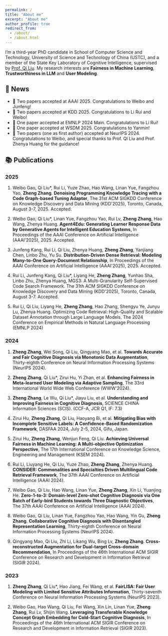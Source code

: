 ```yaml
---
permalink: /
title: "About me"
excerpt: "About me"
author_profile: true
redirect_from: 
  - /about/
  - /about.html
---
```



I’m  a third-year PhD candidate in  School of Computer Science and Technology, University of Science and Technology of China (USTC), and a member of the State Key Laboratory of Cognitive Intelligence, supervised by [Prof. Qi Liu](http://staff.ustc.edu.cn/~qiliuql/). My research interests are **Fairness in Machine Learning**, **Trustworthiness in LLM** and  **User Modeling**.


## 📰 News

- 🎉 Two papers accepted at AAAI 2025. Congratulations to Weibo and Junfeng!
- 🎉 Two papers accepted at KDD 2025. Congratulations to Li Rui and Weibo!
- 🎉 One paper accepted at EMNLP 2024 Main. Congratulations to Li Rui!
- 🎉 One paper accepted at WSDM 2025. Congratulations to Yanmin!
- 🎉 Two papers (one as first author) accepted at NeurIPS 2024. Congratulations to Weibo, and special thanks to Prof. Qi Liu and Prof. Zhenya Huang for the guidance!

## 📚 Publications

### 2025

1. Weibo Gao, Qi Liu*, Rui Li, Yuze Zhao, Hao Wang, Linan Yue, Fangzhou Yao, **Zheng Zhang**. **Denoising Programming Knowledge Tracing with a Code Graph-based Tuning Adaptor**, The 31st ACM SIGKDD Conference on Knowledge Discovery and Data Mining (KDD'2025), Toronto, Canada, August 3-7, 2025. Accepted.

2. Weibo Gao, Qi Liu*, Linan Yue, Fangzhou Yao, Rui Lv, **Zheng Zhang**, Hao Wang, Zhenya Huang. **Agent4Edu: Generating Learner Response Data by Generative Agents for Intelligent Education Systems**, In Proceedings of the AAAI Conference on Artificial Intelligence (AAAI'2025), 2025. Accepted.


3. Junfeng Kang, Rui Li, Qi Liu, Zhenya Huang, **Zheng Zhang**, Yanjiang Chen, Linbo Zhu, Yu Su. **Distribution-Driven Dense Retrieval: Modeling Many-to-One Query-Document Relationship**, In Proceedings of the AAAI Conference on Artificial Intelligence (AAAI'2025), 2025. Accepted.


4. Rui Li, Junfeng Kang, Qi Liu*, Liyang He, **Zheng Zhang**, Yunhao Sha, Linbo Zhu, Zhenya Huang, MGS3: A Multi-Granularity Self-Supervised Code Search Framework. The 31th ACM SIGKDD Conference on Knowledge Discovery and Data Mining (KDD'2025), Toronto, Canada, August 3-7. Accepted.

5. Rui Li, Qi Liu, Liyang He, **Zheng Zhang**, Hao Zhang, Shengyu Ye, Junyu Lu, Zhenya Huang. Optimizing Code Retrieval: High-Quality and Scalable Dataset Annotation through Large Language Models. The 2024 Conference on Empirical Methods in Natural Language Processing (EMNLP 2024)

### 2024

1. **Zheng Zhang**, Wei Song, Qi Liu, Qingyang Mao, et al. **Towards Accurate and Fair Cognitive Diagnosis via Monotonic Data Augmentation**, Thirty-eighth Conference on Neural Information Processing Systems (NeurIPS 2024).

2. **Zheng Zhang**, Qi Liu*, Zirui Hu, Yi Zhan, et al. **Enhancing Fairness in Meta-learned User Modeling via Adaptive Sampling**, The 33rd International World Wide Web Conference (WWW'2024).

3. **Zheng Zhang**, Le Wu, Qi Liu*, Jiayu Liu, et al. **Understanding and Improving Fairness in Cognitive Diagnosis**, SCIENCE CHINA Information Sciences (SCIS). (CCF-A, JCR Q1, IF: 7.3)

4. Zirui Hu, **Zheng Zhang**, Qi Liu, Haoyang Bi, et al. **Mitigating Bias with Incomplete Sensitive Labels: A Confidence-Based Randomization Framework**, DASFAA 2024, July 2-5, 2024, Gifu, Japan.

5. Zirui Hu, **Zheng Zhang**, Wenjun Feng, Qi Liu. **Achieving Universal Fairness in Machine Learning: A Multi-objective Optimization Perspective**, The 17th International Conference on Knowledge Science, Engineering and Management (KSEM 2024).

6. Rui Li, Liuyang He, Qi Liu, Yuze Zhao, **Zheng Zhang**, Zhenya Huang. **CONSIDER: Commonalities and Specialties Driven Multilingual Code Retrieval Framework**, The 37th AAAI Conference on Artificial Intelligence (AAAI 2024).

7. Weibo Gao, Qi Liu, Hao Wang, Linan Yue, **Zheng Zhang**, Xin Li, Yuanjing He. **Zero-1-to-3: Domain-level Zero-shot Cognitive Diagnosis via One Batch of Early-bird Students towards Three Diagnostic Objectives**, The 37th AAAI Conference on Artificial Intelligence (AAAI 2024).


8. Weibo Gao, Qi Liu, Linan Yue, Fangzhou Yao, Hao Wang, Yin Gu, **Zheng Zhang**. **Collaborative Cognitive Diagnosis with Disentangled Representation Learning**, Thirty-eighth Conference on Neural Information Processing Systems (NeurIPS 2024).

9. Qingyang Mao, Qi Liu, Zhi Li, Likang Wu, Bing Lv, **Zheng Zhang**. **Cross-reconstructed Augmentation for Dual-target Cross-domain Recommendation**, In Proceedings of the 46th International ACM SIGIR Conference on Research and Development in Information Retrieval (SIGIR 2024).


### 2023

1. **Zheng Zhang**, Qi Liu*, Hao Jiang, Fei Wang, et al. **FairLISA: Fair User Modeling with Limited Sensitive Attributes Information**, Thirty-seventh Conference on Neural Information Processing Systems (NeurIPS 2023).

2. Weibo Gao, Hao Wang, Qi Liu, Fei Wang, Xin Lin, Linan Yue, **Zheng Zhang**, Rui Lv, Shijin Wang. **Leveraging Transferable Knowledge Concept Graph Embedding for Cold-Start Cognitive Diagnosis**, In Proceedings of the 46th International ACM SIGIR Conference on Research and Development in Information Retrieval (SIGIR 2023).


<!-- 
## News

## Publications


Weibo Gao, Qi Liu*, Rui Li, Yuze Zhao, Hao Wang, Linan Yue, Fangzhou Yao, Zheng Zhang. Denoising Programming Knowledge Tracing with a Code Graph-based Tuning Adaptor, The 31st ACM SIGKDD Conference on Knowledge Discovery and Data Mining (KDD'2025), Toronto, Canada, August 3-7, 2025. Accepted. CCF A

Weibo Gao, Qi Liu*, Linan Yue, Fangzhou Yao, Rui Lv, Zheng Zhang, Hao Wang, Zhenya Huang. Agent4Edu: Generating Learner Response Data by Generative Agents for Intelligent Education Systems. In Proceedings of the AAAI Conference on Artificial Intelligence (AAAI'2025), 2025. Accepted.

1. **Zheng Zhang**, Wei Song, Qi Liu, Qingyang Mao, et al. Towards Accurate and Fair Cognitive Diagnosis via Monotonic Data Augmentation. Thirty-eighth Conference on Neural Information Processing Systems (NeurIPS 2024) 

2. **Zheng Zhang**, Qi Liu*, Hao Jiang, Fei Wang, et al.  FairLISA: Fair User Modeling with Limited Sensitive Attributes Information. Thirty-seventh Conference on Neural Information Processing Systems (NeurIPS 2023). 

3. **Zheng Zhang**, Qi Liu*, Zirui Hu, Yi Zhan, et al. Enhancing Fairness in Meta-learned User Modeling via Adaptive Sampling, The 33rd International World Wide Web Conference (WWW'2024).

4. **Zheng Zhang**, Le Wu, Qi Liu*, Jiayu Liu,et al.   Understanding and Improving Fairness in Cognitive Diagnosis, SCIENCE CHINAInformation Sciences (SCIS).(CCF-A, JCR Q1, IF: 7.3)

5. Zirui Hu, **Zheng Zhang**, Qi Liu, Haoyang Bi, et al. Mitigating Bias with Incomplete Sensitive Labels: A Confidence-Based Randomization Framework. DASFAA 2024 July 2-5, 2024, Gifu, Japan.

6. Zirui Hu, **Zheng Zhang**, Wenjun Feng, Qi Liu. Achieving Universal Fairness in Machine Learning: A Multi-objective Optimization Perspective.The 17th International Conference on Knowledge Science, Engineering and Management (KSEM 2024).

7. Rui Li, Liuyang He, Qi Liu, Yuze Zhao, **Zheng Zhang**, Zhenya Huang. CONSIDER: Commonalities and Specialties Driven Multilingual Code Retrieval Framework. The 37th AAAI Conference on Artificial Intelligence (AAAI 2024)

8. Weibo Gao, Qi Liu, Hao Wang, Linan Yue, **Zheng Zhang**, Xin Li, Yuanjing He. Zero-1-to-3: Domain-level Zero-shot Cognitive Diagnosis via One Batch of Early-bird Students towards Three Diagnostic Objectives.The 37th AAAI Conference on Artificial Intelligence (AAAI 2024).

9. Weibo Gao, Hao Wang, Qi Liu, Fei Wang, Xin Lin, Linan Yue, **Zheng Zhang**, Rui Lv, Shijin Wang.Leveraging Transferable Knowledge Concept Graph Embedding for Cold-Start Cognitive Diagnosis.In Proceedings of the 46th International ACM SIGIR Conference on Research and Development in Information Retrieval (SIGIR 2023).

10. Weibo Gao, Qi Liu, Linan Yue, Fangzhou Yao, Hao Wang, Yin Gu, **Zheng Zhang**. Collaborative Cognitive Diagnosis with Disentangled Representation Learning.  Thirty-eighth Conference on Neural Information Processing Systems (NeurIPS 2024) 

11. Qingyang Mao, Qi Liu, Zhi Li, Likang Wu, Bing Lv, **Zheng Zhang**. Cross-reconstructed Augmentation for Dual-target Cross-domain Recommendation. In Proceedings of the 46th International ACM SIGIR Conference on Research and Development in Information Retrieval (SIGIR 2024). -->


<!-- This is the front page of a website that is powered by the [academicpages template](https://github.com/academicpages/academicpages.github.io) and hosted on GitHub pages. [GitHub pages](https://pages.github.com) is a free service in which websites are built and hosted from code and data stored in a GitHub repository, automatically updating when a new commit is made to the respository. This template was forked from the [Minimal Mistakes Jekyll Theme](https://mmistakes.github.io/minimal-mistakes/) created by Michael Rose, and then extended to support the kinds of content that academics have: publications, talks, teaching, a portfolio, blog posts, and a dynamically-generated CV. You can fork [this repository](https://github.com/academicpages/academicpages.github.io) right now, modify the configuration and markdown files, add your own PDFs and other content, and have your own site for free, with no ads! An older version of this template powers my own personal website at [stuartgeiger.com](http://stuartgeiger.com), which uses [this Github repository](https://github.com/staeiou/staeiou.github.io).

A data-driven personal website
======
Like many other Jekyll-based GitHub Pages templates, academicpages makes you separate the website's content from its form. The content & metadata of your website are in structured markdown files, while various other files constitute the theme, specifying how to transform that content & metadata into HTML pages. You keep these various markdown (.md), YAML (.yml), HTML, and CSS files in a public GitHub repository. Each time you commit and push an update to the repository, the [GitHub pages](https://pages.github.com/) service creates static HTML pages based on these files, which are hosted on GitHub's servers free of charge.

Many of the features of dynamic content management systems (like Wordpress) can be achieved in this fashion, using a fraction of the computational resources and with far less vulnerability to hacking and DDoSing. You can also modify the theme to your heart's content without touching the content of your site. If you get to a point where you've broken something in Jekyll/HTML/CSS beyond repair, your markdown files describing your talks, publications, etc. are safe. You can rollback the changes or even delete the repository and start over -- just be sure to save the markdown files! Finally, you can also write scripts that process the structured data on the site, such as [this one](https://github.com/academicpages/academicpages.github.io/blob/master/talkmap.ipynb) that analyzes metadata in pages about talks to display [a map of every location you've given a talk](https://academicpages.github.io/talkmap.html).

Getting started
======
1. Register a GitHub account if you don't have one and confirm your e-mail (required!)
1. Fork [this repository](https://github.com/academicpages/academicpages.github.io) by clicking the "fork" button in the top right. 
1. Go to the repository's settings (rightmost item in the tabs that start with "Code", should be below "Unwatch"). Rename the repository "[your GitHub username].github.io", which will also be your website's URL.
1. Set site-wide configuration and create content & metadata (see below -- also see [this set of diffs](http://archive.is/3TPas) showing what files were changed to set up [an example site](https://getorg-testacct.github.io) for a user with the username "getorg-testacct")
1. Upload any files (like PDFs, .zip files, etc.) to the files/ directory. They will appear at https://[your GitHub username].github.io/files/example.pdf.  
1. Check status by going to the repository settings, in the "GitHub pages" section

Site-wide configuration
------
The main configuration file for the site is in the base directory in [_config.yml](https://github.com/academicpages/academicpages.github.io/blob/master/_config.yml), which defines the content in the sidebars and other site-wide features. You will need to replace the default variables with ones about yourself and your site's github repository. The configuration file for the top menu is in [_data/navigation.yml](https://github.com/academicpages/academicpages.github.io/blob/master/_data/navigation.yml). For example, if you don't have a portfolio or blog posts, you can remove those items from that navigation.yml file to remove them from the header. 

Create content & metadata
------
For site content, there is one markdown file for each type of content, which are stored in directories like _publications, _talks, _posts, _teaching, or _pages. For example, each talk is a markdown file in the [_talks directory](https://github.com/academicpages/academicpages.github.io/tree/master/_talks). At the top of each markdown file is structured data in YAML about the talk, which the theme will parse to do lots of cool stuff. The same structured data about a talk is used to generate the list of talks on the [Talks page](https://academicpages.github.io/talks), each [individual page](https://academicpages.github.io/talks/2012-03-01-talk-1) for specific talks, the talks section for the [CV page](https://academicpages.github.io/cv), and the [map of places you've given a talk](https://academicpages.github.io/talkmap.html) (if you run this [python file](https://github.com/academicpages/academicpages.github.io/blob/master/talkmap.py) or [Jupyter notebook](https://github.com/academicpages/academicpages.github.io/blob/master/talkmap.ipynb), which creates the HTML for the map based on the contents of the _talks directory).

**Markdown generator**

I have also created [a set of Jupyter notebooks](https://github.com/academicpages/academicpages.github.io/tree/master/markdown_generator
) that converts a CSV containing structured data about talks or presentations into individual markdown files that will be properly formatted for the academicpages template. The sample CSVs in that directory are the ones I used to create my own personal website at stuartgeiger.com. My usual workflow is that I keep a spreadsheet of my publications and talks, then run the code in these notebooks to generate the markdown files, then commit and push them to the GitHub repository.

How to edit your site's GitHub repository
------
Many people use a git client to create files on their local computer and then push them to GitHub's servers. If you are not familiar with git, you can directly edit these configuration and markdown files directly in the github.com interface. Navigate to a file (like [this one](https://github.com/academicpages/academicpages.github.io/blob/master/_talks/2012-03-01-talk-1.md) and click the pencil icon in the top right of the content preview (to the right of the "Raw | Blame | History" buttons). You can delete a file by clicking the trashcan icon to the right of the pencil icon. You can also create new files or upload files by navigating to a directory and clicking the "Create new file" or "Upload files" buttons. 

Example: editing a markdown file for a talk
![Editing a markdown file for a talk](/images/editing-talk.png)

For more info
------
More info about configuring academicpages can be found in [the guide](https://academicpages.github.io/markdown/). The [guides for the Minimal Mistakes theme](https://mmistakes.github.io/minimal-mistakes/docs/configuration/) (which this theme was forked from) might also be helpful. -->
